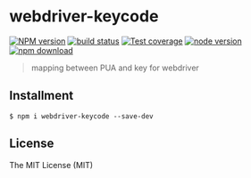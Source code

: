 # webdriver-keycode

[![NPM version][npm-image]][npm-url]
[![build status][travis-image]][travis-url]
[![Test coverage][coveralls-image]][coveralls-url]
[![node version][node-image]][node-url]
[![npm download][download-image]][download-url]

[npm-image]: https://img.shields.io/npm/v/webdriver-keycode.svg?style=flat-square
[npm-url]: https://npmjs.org/package/webdriver-keycode
[travis-image]: https://img.shields.io/travis/macacajs/webdriver-keycode.svg?style=flat-square
[travis-url]: https://travis-ci.org/macacajs/webdriver-keycode
[coveralls-image]: https://img.shields.io/coveralls/macacajs/webdriver-keycode.svg?style=flat-square
[coveralls-url]: https://coveralls.io/r/macacajs/webdriver-keycode?branch=master
[node-image]: https://img.shields.io/badge/node.js-%3E=_0.10-green.svg?style=flat-square
[node-url]: http://nodejs.org/download/
[download-image]: https://img.shields.io/npm/dm/webdriver-keycode.svg?style=flat-square
[download-url]: https://npmjs.org/package/webdriver-keycode

> mapping between PUA and key for webdriver

## Installment

```shell
$ npm i webdriver-keycode --save-dev
```

## License

The MIT License (MIT)
